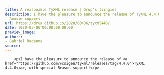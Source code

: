 ```yaml
---
title: A reasonable TyXML release | Drup's thingies
description: I have the pleasure to announce the release of TyXML 4.4.0, with special
  Reason support!
url: https://drup.github.io/2020/03/06/tyxml440/
date: 2020-03-06T00:00:00-00:00
preview_image:
authors:
- Gabriel Radanne
source:
---
```



        
        
        
        <p>I have the pleasure to announce the release of <a href="https://github.com/ocsigen/tyxml/releases/tag/4.4.0">TyXML 4.4.0</a>, with special Reason support!</p>


        
        
